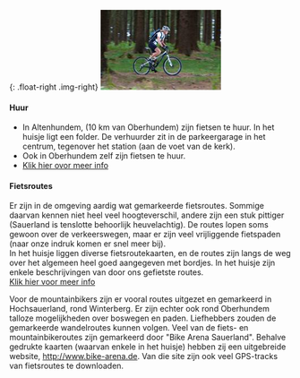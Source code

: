 

<style>
.img-right {
  max-width: 50%;
}
</style>


{: .float-right .img-right}
![fiets](../../fotos/fietsen.jpg)

#### Huur

* In Altenhundem, (10 km van Oberhundem) zijn fietsen te huur. In het huisje ligt een folder. De verhuurder zit in de parkeergarage in het centrum, tegenover het station (aan de voet van de kerk). 
* Ook in Oberhundem zelf zijn fietsen te huur.
* <a href="https://www.lennestadt-kirchhundem.de/Radfahren/Verleihstationen-und-Reparaturservice2" target="_blank">Klik hier ovor meer info</a>


#### Fietsroutes

Er zijn in de omgeving aardig wat gemarkeerde fietsroutes. Sommige daarvan kennen niet heel veel hoogteverschil, andere zijn een stuk pittiger (Sauerland is tenslotte behoorlijk heuvelachtig). De routes lopen soms gewoon over de verkeerswegen, maar er zijn veel vrijliggende fietspaden (naar onze indruk komen er snel meer bij).  
In het huisje liggen diverse fietsroutekaarten, en de routes zijn langs de weg over het algemeen heel goed aangegeven met bordjes. In het huisje zijn enkele beschrijvingen van door ons gefietste routes.  
<a href="http://www.sauerland.com/Sauerland-entdecken/Radfahren2" target="_blank">Klik hier voor meer info</a>

Voor de mountainbikers zijn er vooral routes uitgezet en gemarkeerd in Hochsauerland, rond Winterberg. Er zijn echter ook rond Oberhundem talloze mogelijkheden over boswegen en  paden. Liefhebbers zouden de gemarkeerde wandelroutes kunnen volgen.
Veel van de fiets- en mountainbikeroutes zijn gemarkeerd door "Bike Arena Sauerland". Behalve gedrukte kaarten (waarvan enkele in het huisje) hebben zij een uitgebreide website, <a href="http://www.bike-arena.de" target="_blank">http://www.bike-arena.de</a>. Van die site zijn ook veel GPS-tracks van fietsroutes te downloaden.



